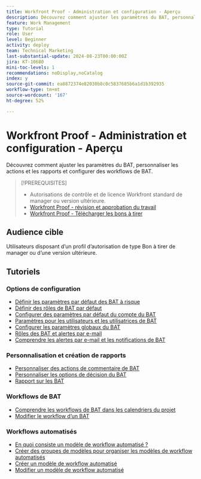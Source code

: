 ```yaml
---
title: Workfront Proof - Administration et configuration - Aperçu
description: Découvrez comment ajuster les paramètres du BAT, personnaliser les actions et les rapports et configurer des workflows de BAT.
feature: Work Management
type: Tutorial
role: User
level: Beginner
activity: deploy
team: Technical Marketing
last-substantial-update: 2024-08-23T00:00:00Z
jira: KT-10680
mini-toc-levels: 1
recommendations: noDisplay,noCatalog
index: y
source-git-commit: ea8872374e82030b8c0c5837685b6a1d1b392935
workflow-type: tm+mt
source-wordcount: '167'
ht-degree: 52%

---
```



# Workfront Proof - Administration et configuration - Aperçu

Découvrez comment ajuster les paramètres du BAT, personnaliser les actions et les rapports et configurer des workflows de BAT.

>[!PREREQUISITES]
>
>* Autorisations de contrôle et de licence Workfront standard de manager ou version ultérieure.
>* [Workfront Proof - révision et approbation du travail](https://experienceleague.adobe.com/?recommended=Workfront-L-1-2022.1.proof)
>* [Workfront Proof - Télécharger les bons à tirer](https://experienceleague.adobe.com/?recommended=Workfront-U-1-2022.2.proof)

## Audience cible

Utilisateurs disposant d’un profil d’autorisation de type Bon à tirer de manager ou d’une version ultérieure.

## Tutoriels

### Options de configuration

* [Définir les paramètres par défaut des BAT à risque](/help/workfront-proof/administration-and-setup/set-default-at-risk-proof-settings.md)
* [Définir des rôles de BAT par défaut](/help/workfront-proof/administration-and-setup/set-default-proof-roles.md)
* [Configurer des paramètres par défaut du compte du BAT](/help/workfront-proof/administration-and-setup/set-up-default-proof-account-settings.md)
* [Paramètres pour les utilisateurs et les utilisatrices de BAT](/help/workfront-proof/administration-and-setup/settings-for-proof-users.md)
* [Configurer les paramètres globaux du BAT](/help/workfront-proof/administration-and-setup/setup-global-proof-settings.md)
* [Rôles des BAT et alertes par e-mail](/help/workfront-proof/administration-and-setup/proof-roles-and-email-alerts.md)
* [Comprendre les alertes par e-mail et les notifications de BAT](/help/workfront-proof/administration-and-setup/email-alert-vs-proof-notification.md)

### Personnalisation et création de rapports

* [Personnaliser des actions de commentaire de BAT](/help/workfront-proof/administration-and-setup/customize-proof-comment-actions.md)
* [Personnaliser les options de décision du BAT](/help/workfront-proof/administration-and-setup/customize-proof-decision-options.md)
* [Rapport sur les BAT](/help/workfront-proof/administration-and-setup/report-on-proofs.md)

### Workflows de BAT

* [Comprendre les workflows de BAT dans les calendriers du projet](/help/workfront-proof/proof-workflows/understand-and-create-proof-workflows.md)
* [Modifier le workflow d’un BAT](/help/workfront-proof/proof-workflows/edit-a-proof-workflow.md)


### Workflows automatisés

* [En quoi consiste un modèle de workflow automatisé ?](/help/workfront-proof/administration-and-setup/what-is-an-automated-workflow-template.md)
* [Créer des groupes de modèles pour organiser les modèles de workflow automatisés](/help/workfront-proof/administration-and-setup/create-template-groups.md)
* [Créer un modèle de workflow automatisé](/help/workfront-proof/administration-and-setup/create-an-automated-workflow-template.md)
* [Modifier un modèle de workflow automatisé](/help/workfront-proof/administration-and-setup/edit-an-automated-workflow-template.md)

